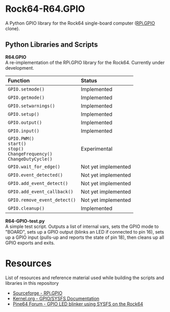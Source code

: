 # Rock64-R64.GPIO
A Python GPIO library for the Rock64 single-board computer ([RPi.GPIO](https://sourceforge.net/projects/raspberry-gpio-python/) clone).

## Python Libraries and Scripts

**R64.GPIO**<br>
A re-implementation of the RPi.GPIO library for the Rock64. Currently under development.

Function                     | Status
:--------------------------- | :---
`GPIO.setmode()`             | Implemented
`GPIO.getmode()`             | Implemented
`GPIO.setwarnings()`         | Implemented
`GPIO.setup()`               | Implemented
`GPIO.output()`              | Implemented
`GPIO.input()`               | Implemented
`GPIO.PWM()`<br> `start()`<br> `stop()`<br> `ChangeFrequency()`<br> `ChangeDutyCycle()`                 | Experimental
`GPIO.wait_for_edge()`       | Not yet implemented
`GPIO.event_detected()`      | Not yet implemented
`GPIO.add_event_detect()`    | Not yet implemented
`GPIO.add_event_callback()`  | Not yet implemented
`GPIO.remove_event_detect()` | Not yet implemented
`GPIO.cleanup()`             | Implemented

**R64-GPIO-test.py**<br>
A simple test script. Outputs a list of internal vars, sets the GPIO mode to "BOARD", sets up a GPIO output (blinks an LED if connected to pin 16), sets up a GPIO input (pulls-up and reports the state of pin 18), then cleans up all GPIO exports and exits.

# Resources
List of resources and reference material used while building the scripts and libraries in this repository
* [Sourceforge - RPi.GPIO](https://sourceforge.net/projects/raspberry-gpio-python/)
* [Kernel.org - GPIO/SYSFS Documentation](https://www.kernel.org/doc/Documentation/gpio/sysfs.txt)
* [Pine64 Forum - GPIO LED blinker using SYSFS on the Rock64](https://forum.pine64.org/showthread.php?tid=4695)

